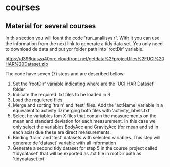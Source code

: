 courses
=======

## Material for several courses

In this section you will fount the code 'run_anallisys.r". With it you can use the information from the next link to generate a tidy data set.
You only need to download de data and put yor folder path into 'rootDir' variable.

https://d396qusza40orc.cloudfront.net/getdata%2Fprojectfiles%2FUCI%20HAR%20Dataset.zip 

The code have seven (7) steps and are described bellow:

1. Set the 'rootDir' variable indicating where are the 'UCI HAR Dataset' folder
2. Indicate the required .txt files to be loaded in R 
3. Load the requiered files 
4. Merge and sorting 'train' and 'test' files. Add the 'actName' variable in a equivalent to activity ID merging both files with 'activity_labels.txt'
5. Select he variables fom X files that contain the measurements on the mean and standard deviation for each measurement. In this case we only select the variables BodyAcc and GravityAcc (for mean and sd in each axis) due these are direct measurements.
6. Binding 'train' and 'test' datasets with selected variables. This step will generate de 'dataset' variable with all information
7. Generate a second tidy dataset for step 5 in the course project called 'tidydataset' that will be exported as .txt file in rootDir path as 'tidydataset.txt'
